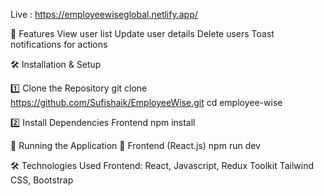 Live : https://employeewiseglobal.netlify.app/

🚀 Features
View user list
Update user details
Delete users
Toast notifications for actions


🛠️ Installation & Setup


1️⃣ Clone the Repository
git clone https://github.com/Sufishaik/EmployeeWise.git
cd employee-wise



2️⃣ Install Dependencies
Frontend
npm install



🏃 Running the Application
🎨 Frontend (React.js)
npm run dev


🛠️ Technologies Used
Frontend: React, Javascript, Redux Toolkit Tailwind CSS, Bootstrap
